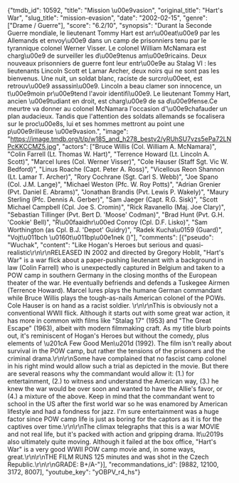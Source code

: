 {"tmdb_id": 10592, "title": "Mission \u00e9vasion", "original_title": "Hart's War", "slug_title": "mission-evasion", "date": "2002-02-15", "genre": ["Drame / Guerre"], "score": "6.2/10", "synopsis": "Durant la Seconde Guerre mondiale, le lieutenant Tommy Hart est arr\u00eat\u00e9 par les Allemands et envoy\u00e9 dans un camp de prisonniers tenu par le tyrannique colonel Werner Visser. Le colonel William McNamara est charg\u00e9 de surveiller les d\u00e9tenus am\u00e9ricains. Deux nouveaux prisonniers de guerre font leur entr\u00e9e au Stalag VI : les lieutenants Lincoln Scott et Lamar Archer, deux noirs qui ne sont pas les bienvenus. Une nuit, un soldat blanc, raciste de surcro\u00eet, est retrouv\u00e9 assassin\u00e9. Lincoln a beau clamer son innocence, un t\u00e9moin pr\u00e9tend l'avoir identifi\u00e9. Le lieutenant Tommy Hart, ancien \u00e9tudiant en droit, est charg\u00e9 de sa d\u00e9fense.Ce meurtre va donner au colonel McNamara l'occasion d'\u00e9chafauder un plan audacieux. Tandis que l'attention des soldats allemands se focalisera sur le proc\u00e8s, lui et ses hommes mettront au point une p\u00e9rilleuse \u00e9vasion.", "image": "https://image.tmdb.org/t/p/w185_and_h278_bestv2/yRUhSU7vzs5ePa72LNPcKKCCMZ5.jpg", "actors": ["Bruce Willis (Col. William A. McNamara)", "Colin Farrell (Lt. Thomas W. Hart)", "Terrence Howard (Lt. Lincoln A. Scott)", "Marcel Iures (Col. Werner Visser)", "Cole Hauser (Staff Sgt. Vic W. Bedford)", "Linus Roache (Capt. Peter A. Ross)", "Vicellous Reon Shannon (Lt. Lamar T. Archer)", "Rory Cochrane (Sgt. Carl S. Webb)", "Joe Spano (Col. J.M. Lange)", "Michael Weston (Pfc. W. Roy Potts)", "Adrian Grenier (Pvt. Daniel E. Abrams)", "Jonathan Brandis (Pvt. Lewis P. Wakely)", "Maury Sterling (Pfc. Dennis A. Gerber)", "Sam Jaeger (Capt. R.G. Sisk)", "Scott Michael Campbell (Cpl. Joe S. Cromin)", "Rick Ravanello (Maj. Joe Clary)", "Sebastian Tillinger (Pvt. Bert D. 'Moose' Codman)", "Brad Hunt (Pvt. G.H. 'Cookie' Bell)", "R\u00faaidhr\u00ed Conroy (Cpl. D.F. Lisko)", "Sam Worthington (as Cpl. B.J. 'Depot' Guidry)", "Radek Kucha\u0159 (Guard)", "Vojt\u011bch \u0160t\u011bp\u00e1nek ()"], "comments": [{"pseudo": "Wuchak", "content": "Like Hogan's Heroes but serious and quasi-realistic\r\n\r\nRELEASED IN 2002 and directed by Gregory Hoblit, \"Hart's War\" is a war flick about a paper-pushing lieutenant with a background in law (Colin Farrell) who is unexpectedly captured in Belgium and taken to a POW camp in southern Germany in the closing months of the European theater of the war. He eventually befriends and defends a Tuskegee Airmen (Terrence Howard). Marcel Iures plays the humane German commandant while Bruce Willis plays the tough-as-nails American colonel of the POWs. Cole Hauser is on hand as a racist soldier. \r\n\r\nThis is obviously not a conventional WWII flick. Although it starts out with some great war action, it has more in common with films like \"Stalag 17\" (1953) and \"The Great Escape\" (1963), albeit with modern filmmaking craft. As my title blurb points out, it's reminiscent of Hogan's Heroes but without the comedy, plus elements of \u201cA Few Good Men\u201d (1992). The film isn't really about survival in the POW camp, but rather the tensions of the prisoners and the criminal drama.\r\n\r\nSome have complained that no fascist camp colonel in his right mind would allow such a trial as depicted in the movie. But there are several reasons why the commandant would allow it: (1.) for entertainment, (2.) to witness and understand the American way, (3.) he knew the war would be over soon and wanted to have the Allie's favor, or (4.) a mixture of the above. Keep in mind that the commandant went to school in the US after the first world war so he was enamored by American lifestyle and had a fondness for jazz. I'm sure entertainment was a huge factor since POW camp life is just as boring for the captors as it is for the captives over time.\r\n\r\nThe climax telegraphs that this is a war MOVIE and not real life, but it's packed with action and gripping drama. It\u2019s also ultimately quite moving. Although it failed at the box office, \"Hart's War\" is a very good WWII POW camp movie and, in some ways, great.\r\n\r\nTHE FILM RUNS 125 minutes and was shot in the Czech Republic.\r\n\r\nGRADE: B+/A-"}], "recommandations_id": [9882, 12100, 3172, 8007], "youtube_key": "yOBPV_r4_hs"}
